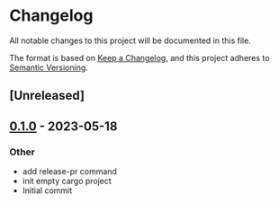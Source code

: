 # Changelog
All notable changes to this project will be documented in this file.

The format is based on [Keep a Changelog](https://keepachangelog.com/en/1.0.0/),
and this project adheres to [Semantic Versioning](https://semver.org/spec/v2.0.0.html).

## [Unreleased]

## [0.1.0](https://github.com/alcaprar/release-plz-replicate-bug/releases/tag/v0.1.0) - 2023-05-18

### Other
- add release-pr command
- init empty cargo project
- Initial commit
